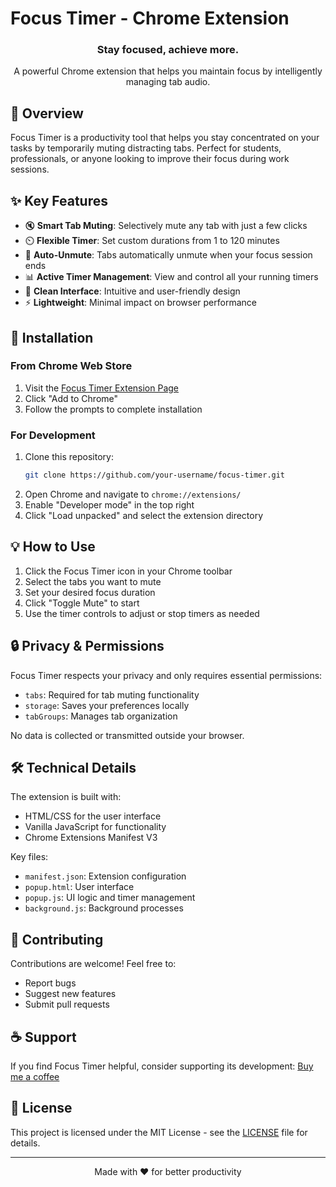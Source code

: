 # Focus Timer - Chrome Extension

<div align="center">
  <h3>Stay focused, achieve more.</h3>
  <p>A powerful Chrome extension that helps you maintain focus by intelligently managing tab audio.</p>
</div>

## 🎯 Overview

Focus Timer is a productivity tool that helps you stay concentrated on your tasks by temporarily muting distracting tabs. Perfect for students, professionals, or anyone looking to improve their focus during work sessions.

## ✨ Key Features

- 🔇 **Smart Tab Muting**: Selectively mute any tab with just a few clicks
- ⏲️ **Flexible Timer**: Set custom durations from 1 to 120 minutes
- 🔄 **Auto-Unmute**: Tabs automatically unmute when your focus session ends
- 📊 **Active Timer Management**: View and control all your running timers
- 🎨 **Clean Interface**: Intuitive and user-friendly design
- ⚡ **Lightweight**: Minimal impact on browser performance

## 🚀 Installation

### From Chrome Web Store
1. Visit the [Focus Timer Extension Page](https://chrome.google.com/webstore/detail/your-extension-id)
2. Click "Add to Chrome"
3. Follow the prompts to complete installation

### For Development
1. Clone this repository:
   ```bash
   git clone https://github.com/your-username/focus-timer.git
   ```
2. Open Chrome and navigate to `chrome://extensions/`
3. Enable "Developer mode" in the top right
4. Click "Load unpacked" and select the extension directory

## 💡 How to Use

1. Click the Focus Timer icon in your Chrome toolbar
2. Select the tabs you want to mute
3. Set your desired focus duration
4. Click "Toggle Mute" to start
5. Use the timer controls to adjust or stop timers as needed

## 🔒 Privacy & Permissions

Focus Timer respects your privacy and only requires essential permissions:
- `tabs`: Required for tab muting functionality
- `storage`: Saves your preferences locally
- `tabGroups`: Manages tab organization

No data is collected or transmitted outside your browser.

## 🛠️ Technical Details

The extension is built with:
- HTML/CSS for the user interface
- Vanilla JavaScript for functionality
- Chrome Extensions Manifest V3

Key files:
- `manifest.json`: Extension configuration
- `popup.html`: User interface
- `popup.js`: UI logic and timer management
- `background.js`: Background processes

## 🤝 Contributing

Contributions are welcome! Feel free to:
- Report bugs
- Suggest new features
- Submit pull requests

## ☕ Support

If you find Focus Timer helpful, consider supporting its development:
[Buy me a coffee](https://ko-fi.com/leonardourci)

## 📄 License

This project is licensed under the MIT License - see the [LICENSE](LICENSE) file for details.

---

<div align="center">
  Made with ❤️ for better productivity
</div>